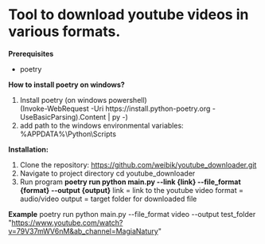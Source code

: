# Tool to download youtube videos in various formats.

**Prerequisites**
- poetry

**How to install poetry on windows?**
1. Install poetry (on windows powershell)\
      (Invoke-WebRequest -Uri ht<span>tps://install.python-poetry.org -UseBasicParsing).Content | py -)
2. add path to the windows environmental variables:\
      %APPDATA%\Python\Scripts

**Installation:**
1. Clone the repository:
  https://github.com/weibik/youtube_downloader.git
2. Navigate to project directory 
  cd youtube_downloader
3. Run program
   **poetry run python main.py --link {link} --file_format {format} --output {output}**
   link = link to the youtube video
   format = audio/video
   output = target folder for downloaded file

**Example**
poetry run python main.py --file_format video --output test_folder "https://www.youtube.com/watch?v=79V37mWV6nM&ab_channel=MagiaNatury"

